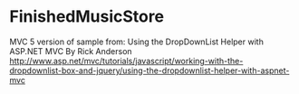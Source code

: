 FinishedMusicStore
==================

MVC 5 version of sample from: Using the DropDownList Helper with ASP.NET MVC By Rick Anderson http://www.asp.net/mvc/tutorials/javascript/working-with-the-dropdownlist-box-and-jquery/using-the-dropdownlist-helper-with-aspnet-mvc
